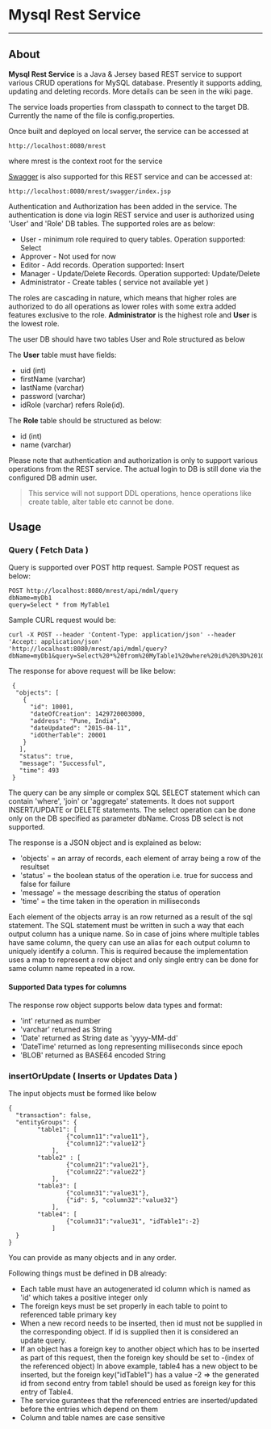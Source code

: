 # Mysql Rest Service

---

## About

**Mysql Rest Service** is a Java & Jersey based REST service to support various CRUD operations for MySQL database. Presently it supports adding, updating and deleting records. More details can be seen in the wiki page. 

The service loads properties from classpath to connect to the target DB. Currently the name of the file is config.properties. 

Once built and deployed on local server, the service can be accessed at
````
http://localhost:8080/mrest
````
where mrest is the context root for the service

[Swagger](http://swagger.io/swagger-ui/) is also supported for this REST service and can be accessed at:
````
http://localhost:8080/mrest/swagger/index.jsp
````

Authentication and Authorization has been added in the service. The authentication is done via login REST service and user is authorized using 'User' and 'Role' DB tables.
The supported roles are as below:
  - User - minimum role required to query tables. Operation supported: Select
  - Approver - Not used for now
  - Editor - Add records. Operation supported: Insert
  - Manager - Update/Delete Records. Operation supported: Update/Delete
  - Administrator - Create tables ( service not available yet )

The roles are cascading in nature, which means that higher roles are authorized to do all operations as lower roles with some extra added features exclusive to the role. **Administrator** is the highest role and **User** is the lowest role.

The user DB should have two tables User and Role structured as below

The **User** table must have fields:
  - uid (int)
  - firstName (varchar)
  - lastName (varchar)
  - password (varchar)
  - idRole (varchar) refers Role(id).

The **Role** table should be structured as below:
  - id (int)
  - name (varchar) 

Please note that authentication and authorization is only to support various operations from the REST service. The actual login to DB is still done via the configured DB admin user.

> This service will not support DDL operations, hence operations like create table, alter table etc cannot be done.

## Usage

### Query ( Fetch Data )

Query is supported over POST http request. Sample POST request as below:

```
POST http://localhost:8080/mrest/api/mdml/query
dbName=myDb1
query=Select * from MyTable1
```

Sample CURL request would be:

````
curl -X POST --header 'Content-Type: application/json' --header 'Accept: application/json' 'http://localhost:8080/mrest/api/mdml/query?dbName=myDb1&query=Select%20*%20from%20MyTable1%20where%20id%20%3D%2010001'
````

The response for above request will be like below:
````
 {
  "objects": [
    {      
      "id": 10001,
	  "dateOfCreation": 1429720003000,
      "address": "Pune, India",
      "dateUpdated": "2015-04-11",
      "idOtherTable": 20001
    }
   ],
   "status": true,
   "message": "Successful",
   "time": 493
 }
````

The query can be any simple or complex SQL SELECT statement which can contain 'where', 'join' or 'aggregate' statements. It does not support INSERT/UPDATE or DELETE statements. 
The select operation can be done only on the DB specified as parameter dbName. Cross DB select is not supported.

The response is a JSON object and is explained as below:

  - 'objects' = an array of records, each element of array being a row of the resultset
  - 'status' = the boolean status of the operation i.e. true for success and false for failure
  - 'message' = the message describing the status of operation
  - 'time' = the time taken in the operation in milliseconds

Each element of the objects array is an row returned as a result of the sql statement. The SQL statement must be written in such a way that each output column has a unique name. So in case of joins where multiple tables have same column, the query can use an alias for each output column to uniquely identify a column. This is required because the implementation uses a map to represent a row object and only single entry can be done for same column name repeated in a row.

#### Supported Data types for columns

The response row object supports below data types and format:

  - 'int' returned as number
  - 'varchar' returned as String
  - 'Date' returned as String date as 'yyyy-MM-dd'
  - 'DateTime' returned as long representing milliseconds since epoch
  - 'BLOB' returned as BASE64 encoded String


### insertOrUpdate ( Inserts or Updates Data )

The input objects must be formed like below
````
{
  "transaction": false,
  "entityGroups": {
		"table1": [
				{"column11":"value11"},
				{"column12":"value12"}
			],
		"table2" : [
				{"column21":"value21"},
				{"column22":"value22"}
			],
		"table3": [
				{"column31":"value31"},
				{"id": 5, "column32":"value32"}
			],
		"table4": [
				{"column31":"value31", "idTable1":-2}
			]
  }
}
````

You can provide as many objects and in any order. 

Following things must be defined in DB already:

  - Each table must have an autogenerated id column which is named as 'id' which takes a positive integer only
  - The foreign keys must be set properly in each table to point to referenced table primary key
  - When a new record needs to be inserted, then id must not be supplied in the corresponding object. If id is supplied then it is considered an update query.
  - If an object has a foreign key to another object which has to be inserted as part of this request, then the foreign key should be set to -(index of the referenced object)
		In above example, table4 has a new object to be inserted, but the foreign key("idTable1") has a value -2 => the generated id from second entry from table1 should be used as foreign key for this entry of Table4.
  - The service gurantees that the referenced entries are inserted/updated before the entries which depend on them
  - Column and table names are case sensitive
